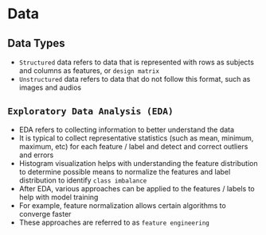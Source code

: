 #   Data

## Data Types

-   `Structured` data refers to data that is represented with rows as subjects and columns as features, or `design matrix`
-   `Unstructured` data refers to data that do not follow this format, such as images and audios

## `Exploratory Data Analysis (EDA)`

-   EDA refers to collecting information to better understand the data
-   It is typical to collect representative statistics (such as mean, minimum, maximum, etc) for each feature / label and detect and correct outliers and errors
-   Histogram visualization helps with understanding the feature distribution to determine possible means to normalize the features and label distribution to identify `class imbalance`
-   After EDA, various approaches can be applied to the features / labels to help with model training
-   For example, feature normalization allows certain algorithms to converge faster
-   These approaches are referred to as `feature engineering`
